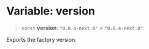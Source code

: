# Variable: version

> `const` **version**: `"0.0.4-next.8"` = `"0.0.4-next.8"`

Exports the factory version.
